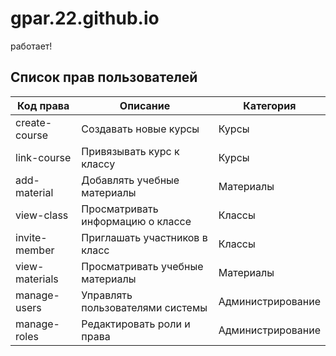 # gpar.22.github.io
работает!
## Список прав пользователей

| Код права | Описание | Категория |
|-----------|----------|-----------|
| create-course | Создавать новые курсы | Курсы |
| link-course | Привязывать курс к классу | Курсы |
| add-material | Добавлять учебные материалы | Материалы |
| view-class | Просматривать информацию о классе | Классы |
| invite-member | Приглашать участников в класс | Классы |
| view-materials | Просматривать учебные материалы | Материалы |
| manage-users | Управлять пользователями системы | Администрирование |
| manage-roles | Редактировать роли и права | Администрирование |
